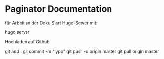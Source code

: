# Paginator Documentation

für Arbeit an der Doku
Start Hugo-Server mit:

hugo server


Hochladen auf Github

git add .
git commit -m "typo"
git push -u origin master
git pull origin master


